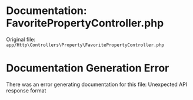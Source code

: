 # Documentation: FavoritePropertyController.php

Original file: `app/Http\Controllers\Property\FavoritePropertyController.php`

# Documentation Generation Error

There was an error generating documentation for this file: Unexpected API response format